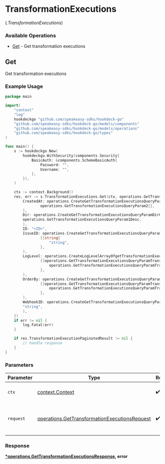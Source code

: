 # TransformationExecutions
(*.TransformationExecutions*)

### Available Operations

* [Get](#get) - Get transformation executions

## Get

Get transformation executions

### Example Usage

```go
package main

import(
	"context"
	"log"
	hookdeckgo "github.com/speakeasy-sdks/hookdeck-go"
	"github.com/speakeasy-sdks/hookdeck-go/models/components"
	"github.com/speakeasy-sdks/hookdeck-go/models/operations"
	"github.com/speakeasy-sdks/hookdeck-go/types"
)

func main() {
    s := hookdeckgo.New(
        hookdeckgo.WithSecurity(components.Security{
            BasicAuth: &components.SchemeBasicAuth{
                Password: "",
                Username: "",
            },
        }),
    )

    ctx := context.Background()
    res, err := s.TransformationExecutions.Get(ctx, operations.GetTransformationExecutionsRequest{
        CreatedAt: operations.CreateGetTransformationExecutionsQueryParamCreatedAtGetTransformationExecutionsQueryParam2(
                operations.GetTransformationExecutionsQueryParam2{},
        ),
        Dir: operations.CreateGetTransformationExecutionsQueryParamDirGetTransformationExecutionsQueryParam1(
        operations.GetTransformationExecutionsQueryParam1Desc,
        ),
        ID: "<ID>",
        IssueID: operations.CreateGetTransformationExecutionsQueryParamIssueIDArrayOfstr(
                []string{
                    "string",
                },
        ),
        LogLevel: operations.CreateLogLevelArrayOfgetTransformationExecutionsQueryParamTransformationExecutionsLogLevel2(
                []operations.GetTransformationExecutionsQueryParamTransformationExecutionsLogLevel2{
                    operations.GetTransformationExecutionsQueryParamTransformationExecutionsLogLevel2Error,
                },
        ),
        OrderBy: operations.CreateGetTransformationExecutionsQueryParamOrderByArrayOfgetTransformationExecutionsQueryParamTransformationExecutionsOrderBy2(
                []operations.GetTransformationExecutionsQueryParamTransformationExecutionsOrderBy2{
                    operations.GetTransformationExecutionsQueryParamTransformationExecutionsOrderBy2CreatedAt,
                },
        ),
        WebhookID: operations.CreateGetTransformationExecutionsQueryParamWebhookIDStr(
        "string",
        ),
    })
    if err != nil {
        log.Fatal(err)
    }

    if res.TransformationExecutionPaginatedResult != nil {
        // handle response
    }
}
```

### Parameters

| Parameter                                                                                                      | Type                                                                                                           | Required                                                                                                       | Description                                                                                                    |
| -------------------------------------------------------------------------------------------------------------- | -------------------------------------------------------------------------------------------------------------- | -------------------------------------------------------------------------------------------------------------- | -------------------------------------------------------------------------------------------------------------- |
| `ctx`                                                                                                          | [context.Context](https://pkg.go.dev/context#Context)                                                          | :heavy_check_mark:                                                                                             | The context to use for the request.                                                                            |
| `request`                                                                                                      | [operations.GetTransformationExecutionsRequest](../../models/operations/gettransformationexecutionsrequest.md) | :heavy_check_mark:                                                                                             | The request object to use for the request.                                                                     |


### Response

**[*operations.GetTransformationExecutionsResponse](../../models/operations/gettransformationexecutionsresponse.md), error**

